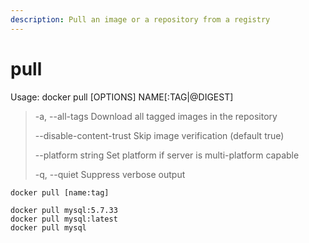 ```yaml
---
description: Pull an image or a repository from a registry
---
```


# pull

Usage: docker pull \[OPTIONS\] NAME\[:TAG\|@DIGEST\]

> -a, --all-tags Download all tagged images in the repository 
>
> --disable-content-trust Skip image verification \(default true\) 
>
> --platform string Set platform if server is multi-platform capable 
>
> -q, --quiet Suppress verbose output

```text
docker pull [name:tag]
```

```text
docker pull mysql:5.7.33
docker pull mysql:latest
docker pull mysql
```



